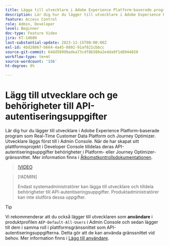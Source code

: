 ```yaml
---
title: Lägga till utvecklare i Adobe Experience Platform-baserade program
description: Lär dig hur du lägger till utvecklare i Adobe Experience Platform-baserade program och ger behörigheter till API-autentiseringsuppgifter
feature: Access Control
role: Admin, Developer
level: Beginner
doc-type: Feature Video
jira: KT-14689
last-substantial-update: 2023-12-15T00:00:00Z
exl-id: 4bd28867-b664-4a45-8892-91af821cbbcc
source-git-commit: 64dd58999adea73cdf8b580a2e4da9f1d8944020
workflow-type: tm+mt
source-wordcount: '156'
ht-degree: 0%

---
```


# Lägg till utvecklare och ge behörigheter till API-autentiseringsuppgifter

Lär dig hur du lägger till utvecklare i Adobe Experience Platform-baserade program som Real-Time Customer Data Platform och Journey Optimizer. Utvecklare läggs först till i Admin Console. När de har skapat sitt plattformsprojekt i Developer Console tilldelas deras API-autentiseringsuppgifter behörigheter i Platform- eller Journey Optimizer-gränssnittet. Mer information finns i [Åtkomstkontrollsdokumentationen](https://experienceleague.adobe.com/docs/experience-platform/access-control/home.html?lang=sv-SE).

>[!VIDEO](https://video.tv.adobe.com/v/3426407?learn=on&enablevpops)

>[!ADMIN]
>
>Endast systemadministratörer kan lägga till utvecklare och tilldela behörigheter till API-autentiseringsuppgifter. Produktadministratörer kan inte slutföra dessa uppgifter.

>[!TIP]
>
>Vi rekommenderar att du också lägger till utvecklaren som **användare** i produktprofilen `AEP-Default-All-Users` i Admin Console och sedan lägger till dem i samma roll i plattformsgränssnittet som API-autentiseringsuppgifterna. Detta gör att de kan använda gränssnittet vid behov. Mer information finns i [Lägg till användare](add-users.md).
